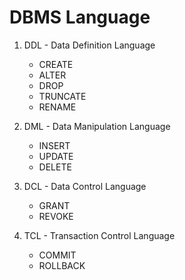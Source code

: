 # DBMS Language

1. DDL - Data Definition Language

   - CREATE
   - ALTER
   - DROP
   - TRUNCATE
   - RENAME

2. DML - Data Manipulation Language

   - INSERT
   - UPDATE
   - DELETE

3. DCL - Data Control Language

   - GRANT
   - REVOKE

4. TCL - Transaction Control Language
   - COMMIT
   - ROLLBACK
